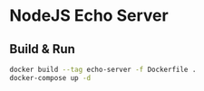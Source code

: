 # NodeJS Echo Server

## Build & Run

```bash
docker build --tag echo-server -f Dockerfile .
docker-compose up -d
```